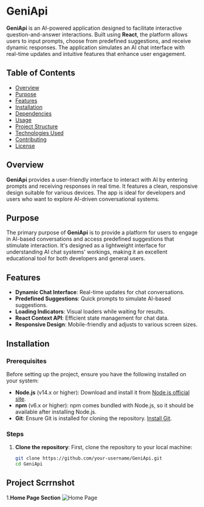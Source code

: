 # GeniApi

**GeniApi** is an AI-powered application designed to facilitate interactive question-and-answer interactions. Built using **React**, the platform allows users to input prompts, choose from predefined suggestions, and receive dynamic responses. The application simulates an AI chat interface with real-time updates and intuitive features that enhance user engagement.

## Table of Contents
- [Overview](#overview)
- [Purpose](#purpose)
- [Features](#features)
- [Installation](#installation)
- [Dependencies](#dependencies)
- [Usage](#usage)
- [Project Structure](#project-structure)
- [Technologies Used](#technologies-used)
- [Contributing](#contributing)
- [License](#license)

## Overview
**GeniApi** provides a user-friendly interface to interact with AI by entering prompts and receiving responses in real time. It features a clean, responsive design suitable for various devices. The app is ideal for developers and users who want to explore AI-driven conversational systems.

## Purpose
The primary purpose of **GeniApi** is to provide a platform for users to engage in AI-based conversations and access predefined suggestions that stimulate interaction. It's designed as a lightweight interface for understanding AI chat systems' workings, making it an excellent educational tool for both developers and general users.

## Features
- **Dynamic Chat Interface**: Real-time updates for chat conversations.
- **Predefined Suggestions**: Quick prompts to simulate AI-based suggestions.
- **Loading Indicators**: Visual loaders while waiting for results.
- **React Context API**: Efficient state management for chat data.
- **Responsive Design**: Mobile-friendly and adjusts to various screen sizes.

## Installation

### Prerequisites
Before setting up the project, ensure you have the following installed on your system:
- **Node.js** (v14.x or higher): Download and install it from [Node.js official site](https://nodejs.org/).
- **npm** (v6.x or higher): npm comes bundled with Node.js, so it should be available after installing Node.js.
- **Git**: Ensure Git is installed for cloning the repository. [Install Git](https://git-scm.com/).

### Steps
1. **Clone the repository**:
   First, clone the repository to your local machine:
   ```bash
   git clone https://github.com/your-username/GeniApi.git
   cd GeniApi
## Project Scrrnshot
1.**Home Page Section**
  ![Home Page](\src\assets\Home.png)
